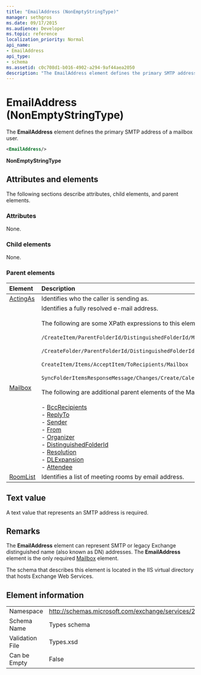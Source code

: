 ```yaml
---
title: "EmailAddress (NonEmptyStringType)"
manager: sethgros
ms.date: 09/17/2015
ms.audience: Developer
ms.topic: reference
localization_priority: Normal
api_name:
- EmailAddress
api_type:
- schema
ms.assetid: c0c708d1-b016-4902-a294-9af44aea2050
description: "The EmailAddress element defines the primary SMTP address of a mailbox user."
---
```


# EmailAddress (NonEmptyStringType)

The **EmailAddress** element defines the primary SMTP address of a mailbox user. 
  
```XML
<EmailAddress/>
```

 **NonEmptyStringType**
## Attributes and elements

The following sections describe attributes, child elements, and parent elements.
  
### Attributes

None.
  
### Child elements

None.
  
### Parent elements

|**Element**|**Description**|
|:-----|:-----|
|[ActingAs](actingas.md) <br/> |Identifies who the caller is sending as.  <br/> |
|[Mailbox](mailbox.md) <br/> | Identifies a fully resolved e-mail address.  <br/><br/>The following are some XPath expressions to this element:<br/><br/>`/CreateItem/ParentFolderId/DistinguishedFolderId/Mailbox`<br/><br/>`/CreateFolder/ParentFolderId/DistinguishedFolderId/Mailbox`<br/><br/>`CreateItem/Items/AcceptItem/ToRecipients/Mailbox`<br/><br/>`SyncFolderItemsResponseMessage/Changes/Create/CalendarItem/ConflictingMeetings/AcceptItem/CcRecipients/Mailbox`<br/><br/>The following are additional parent elements of the Mailbox element:<br/><br/>- [BccRecipients](bccrecipients.md) <br/>- [ReplyTo](replyto.md) <br/>- [Sender](sender.md) <br/>- [From](from.md) <br/>- [Organizer](organizer.md) <br/>- [DistinguishedFolderId](distinguishedfolderid.md) <br/>- [Resolution](resolution.md) <br/>- [DLExpansion](dlexpansion.md) <br/>- [Attendee](attendee.md) <br/> |
|[RoomList](roomlist.md) <br/> |Identifies a list of meeting rooms by email address.  <br/> |
   
## Text value

A text value that represents an SMTP address is required.
  
## Remarks

The **EmailAddress** element can represent SMTP or legacy Exchange distinguished name (also known as DN) addresses. The **EmailAddress** element is the only required [Mailbox](mailbox.md) element. 
  
The schema that describes this element is located in the IIS virtual directory that hosts Exchange Web Services.
  
## Element information

|||
|:-----|:-----|
|Namespace  <br/> |http://schemas.microsoft.com/exchange/services/2006/types  <br/> |
|Schema Name  <br/> |Types schema  <br/> |
|Validation File  <br/> |Types.xsd  <br/> |
|Can be Empty  <br/> |False  <br/> |
   

